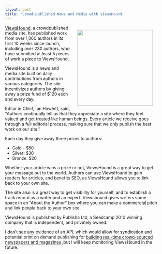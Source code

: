 ```yaml
---
layout: post
title: 'Crowd-published News and Media with ViewsHound'
---
```

<a title="ViewsHound" href="http://www.viewshound.com/"><img style="padding: 15px;" src="http://kinlane-productions.s3.amazonaws.com/mimeo/viewshound/ViewsHound-Logo.png" alt="" width="250" align="right" /></a><a title="ViewsHound" href="http://www.viewshound.com/">ViewsHound</a>, a crowdpublished media site, has published work from over 1,000 authors in its first 10 weeks since launch, including over 230 authors, who have submitted at least 5 pieces of work a piece to ViewsHound.<p></p>
ViewsHound is a news and media site built on daily contributions from authors in various categories. The site incentivizes authors by giving away a prize fund of $120 each and every day.<p></p>
Editor in Chief, Ian Howlett, said, "Authors continually tell us that they appreciate a site where they feel valued and get treated like human beings. Every article we receive goes through a full editorial process, making sure that we only publish the best work on our site."<p></p>
Each day they give away three prizes to authors:
<ul class="blue">
	<li>Gold - $50</li>
	<li>Silver: $30</li>
	<li>Bronze: $20</li>
</ul>
Whether your article wins a prize or not, ViewsHound is a great way to get your message out to the world. Authors can use ViewsHound to gain readers for articles, and benefits SEO, as ViewsHound allows you to link back to your own site.<p></p>
The site also is a great way to get visibility for yourself, and to establish a track record as a writer and an expert. Viewshound gives writers some space in an "About the Author" box where you can make a commercial pitch and link people back to your own site.<p></p>
ViewsHound is published by Publisha Ltd, a Seedcamp 2010 winning company that is independent, and privately owned.<p></p>
I don't see any evidence of an API, which would allow for syndication and potential print on demand publishing for <a title="real-time crowd-sourced newspapers and magazines" href="http://developer.mimeo.com/blog/blog_detail.php?ID=158">building real-time crowd-sourced newspapers and magazines</a> ,but I will keep monitoring ViewsHound in the future.
